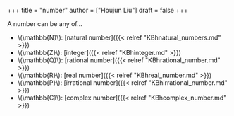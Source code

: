 +++
title = "number"
author = ["Houjun Liu"]
draft = false
+++

A number can be any of...

-   \\(\mathbb{N}\\): [natural number]({{< relref "KBhnatural_numbers.md" >}})
-   \\(\mathbb{Z}\\): [integer]({{< relref "KBhinteger.md" >}})
-   \\(\mathbb{Q}\\): [rational number]({{< relref "KBhrational_number.md" >}})
-   \\(\mathbb{R}\\): [real number]({{< relref "KBhreal_number.md" >}})
-   \\(\mathbb{P}\\): [irrational number]({{< relref "KBhirrational_number.md" >}})
-   \\(\mathbb{C}\\): [complex number]({{< relref "KBhcomplex_number.md" >}})